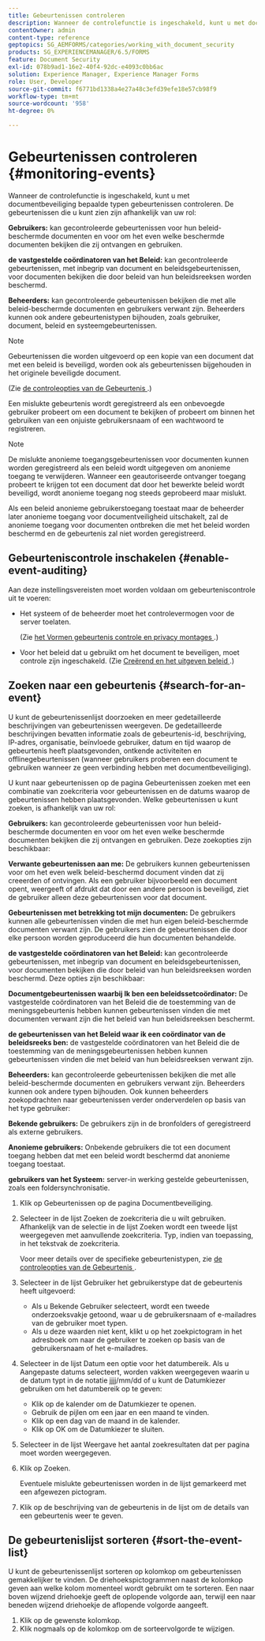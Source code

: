 ```yaml
---
title: Gebeurtenissen controleren
description: Wanneer de controlefunctie is ingeschakeld, kunt u met documentbeveiliging bepaalde typen gebeurtenissen controleren. U kunt de gebeurtenissenlijst eenvoudig zoeken en sorteren met behulp van de documentbeveiliging.
contentOwner: admin
content-type: reference
geptopics: SG_AEMFORMS/categories/working_with_document_security
products: SG_EXPERIENCEMANAGER/6.5/FORMS
feature: Document Security
exl-id: 078b9ad1-16e2-40f4-92dc-e4093c0bb6ac
solution: Experience Manager, Experience Manager Forms
role: User, Developer
source-git-commit: f6771bd1338a4e27a48c3efd39efe18e57cb98f9
workflow-type: tm+mt
source-wordcount: '958'
ht-degree: 0%

---
```


# Gebeurtenissen controleren {#monitoring-events}

Wanneer de controlefunctie is ingeschakeld, kunt u met documentbeveiliging bepaalde typen gebeurtenissen controleren. De gebeurtenissen die u kunt zien zijn afhankelijk van uw rol:

**Gebruikers:** kan gecontroleerde gebeurtenissen voor hun beleid-beschermde documenten en voor om het even welke beschermde documenten bekijken die zij ontvangen en gebruiken.

**de vastgestelde coördinatoren van het Beleid:** kan gecontroleerde gebeurtenissen, met inbegrip van document en beleidsgebeurtenissen, voor documenten bekijken die door beleid van hun beleidsreeksen worden beschermd.

**Beheerders:** kan gecontroleerde gebeurtenissen bekijken die met alle beleid-beschermde documenten en gebruikers verwant zijn. Beheerders kunnen ook andere gebeurtenistypen bijhouden, zoals gebruiker, document, beleid en systeemgebeurtenissen.

>[!NOTE]
>
>Gebeurtenissen die worden uitgevoerd op een kopie van een document dat met een beleid is beveiligd, worden ook als gebeurtenissen bijgehouden in het originele beveiligde document.

(Zie [ de controleopties van de Gebeurtenis ](/help/forms/using/admin-help/configuring-client-server-options.md#event-auditing-options).)

Een mislukte gebeurtenis wordt geregistreerd als een onbevoegde gebruiker probeert om een document te bekijken of probeert om binnen het gebruiken van een onjuiste gebruikersnaam of een wachtwoord te registreren.

>[!NOTE]
>
>De mislukte anonieme toegangsgebeurtenissen voor documenten kunnen worden geregistreerd als een beleid wordt uitgegeven om anonieme toegang te verwijderen. Wanneer een geautoriseerde ontvanger toegang probeert te krijgen tot een document dat door het bewerkte beleid wordt beveiligd, wordt anonieme toegang nog steeds geprobeerd maar mislukt.

Als een beleid anonieme gebruikerstoegang toestaat maar de beheerder later anonieme toegang voor documentveiligheid uitschakelt, zal de anonieme toegang voor documenten ontbreken die met het beleid worden beschermd en de gebeurtenis zal niet worden geregistreerd.

## Gebeurteniscontrole inschakelen {#enable-event-auditing}

Aan deze instellingsvereisten moet worden voldaan om gebeurteniscontrole uit te voeren:

* Het systeem of de beheerder moet het controlevermogen voor de server toelaten.

  (Zie [ het Vormen gebeurtenis controle en privacy montages ](/help/forms/using/admin-help/configuring-client-server-options.md#configuring-event-auditing-and-privacy-settings).)

* Voor het beleid dat u gebruikt om het document te beveiligen, moet controle zijn ingeschakeld. (Zie [ Creërend en het uitgeven beleid ](/help/forms/using/admin-help/creating-policies.md#creating-and-editing-policies).)

## Zoeken naar een gebeurtenis {#search-for-an-event}

U kunt de gebeurtenissenlijst doorzoeken en meer gedetailleerde beschrijvingen van gebeurtenissen weergeven. De gedetailleerde beschrijvingen bevatten informatie zoals de gebeurtenis-id, beschrijving, IP-adres, organisatie, beïnvloede gebruiker, datum en tijd waarop de gebeurtenis heeft plaatsgevonden, ontkende activiteiten en offlinegebeurtenissen (wanneer gebruikers proberen een document te gebruiken wanneer ze geen verbinding hebben met documentbeveiliging).

U kunt naar gebeurtenissen op de pagina Gebeurtenissen zoeken met een combinatie van zoekcriteria voor gebeurtenissen en de datums waarop de gebeurtenissen hebben plaatsgevonden. Welke gebeurtenissen u kunt zoeken, is afhankelijk van uw rol:

**Gebruikers:** kan gecontroleerde gebeurtenissen voor hun beleid-beschermde documenten en voor om het even welke beschermde documenten bekijken die zij ontvangen en gebruiken. Deze zoekopties zijn beschikbaar:

**Verwante gebeurtenissen
aan me:** De gebruikers kunnen gebeurtenissen voor om het even welk beleid-beschermd document vinden dat zij creeerden of ontvingen. Als een gebruiker bijvoorbeeld een document opent, weergeeft of afdrukt dat door een andere persoon is beveiligd, ziet de gebruiker alleen deze gebeurtenissen voor dat document.

**Gebeurtenissen met betrekking tot mijn documenten:** De gebruikers kunnen alle gebeurtenissen vinden die met hun eigen beleid-beschermde documenten verwant zijn. De gebruikers zien de gebeurtenissen die door elke persoon worden geproduceerd die hun documenten behandelde.

**de vastgestelde coördinatoren van het Beleid:** kan gecontroleerde gebeurtenissen, met inbegrip van document en beleidsgebeurtenissen, voor documenten bekijken die door beleid van hun beleidsreeksen worden beschermd. Deze opties zijn beschikbaar:

**Documentgebeurtenissen waarbij
Ik ben een beleidssetcoördinator:** De vastgestelde coördinatoren van het Beleid die de toestemming van de meningsgebeurtenis hebben kunnen gebeurtenissen vinden die met documenten verwant zijn die het beleid van hun beleidsreeksen beschermt.

**de gebeurtenissen van het Beleid waar ik een coördinator van de beleidsreeks ben:** de vastgestelde coördinatoren van het Beleid die de toestemming van de meningsgebeurtenissen hebben kunnen gebeurtenissen vinden die met beleid van hun beleidsreeksen verwant zijn.

**Beheerders:** kan gecontroleerde gebeurtenissen bekijken die met alle beleid-beschermde documenten en gebruikers verwant zijn. Beheerders kunnen ook andere typen bijhouden. Ook kunnen beheerders zoekopdrachten naar gebeurtenissen verder onderverdelen op basis van het type gebruiker:

**Bekende gebruikers:** De gebruikers zijn in de bronfolders of geregistreerd als externe gebruikers.

**Anonieme gebruikers:** Onbekende gebruikers die tot een document toegang hebben dat met een beleid wordt beschermd dat anonieme toegang toestaat.

**gebruikers van het Systeem:** server-in werking gestelde gebeurtenissen, zoals een foldersynchronisatie.

1. Klik op Gebeurtenissen op de pagina Documentbeveiliging.
1. Selecteer in de lijst Zoeken de zoekcriteria die u wilt gebruiken. Afhankelijk van de selectie in de lijst Zoeken wordt een tweede lijst weergegeven met aanvullende zoekcriteria. Typ, indien van toepassing, in het tekstvak de zoekcriteria.

   Voor meer details over de specifieke gebeurtenistypen, zie [ de controleopties van de Gebeurtenis ](/help/forms/using/admin-help/configuring-client-server-options.md#event-auditing-options).

1. Selecteer in de lijst Gebruiker het gebruikerstype dat de gebeurtenis heeft uitgevoerd:

   * Als u Bekende Gebruiker selecteert, wordt een tweede onderzoeksvakje getoond, waar u de gebruikersnaam of e-mailadres van de gebruiker moet typen.
   * Als u deze waarden niet kent, klikt u op het zoekpictogram in het adresboek om naar de gebruiker te zoeken op basis van de gebruikersnaam of het e-mailadres.

1. Selecteer in de lijst Datum een optie voor het datumbereik. Als u Aangepaste datums selecteert, worden vakken weergegeven waarin u de datum typt in de notatie jjjj/mm/dd of u kunt de Datumkiezer gebruiken om het datumbereik op te geven:

   * Klik op de kalender om de Datumkiezer te openen.
   * Gebruik de pijlen om een jaar en een maand te vinden.
   * Klik op een dag van de maand in de kalender.
   * Klik op OK om de Datumkiezer te sluiten.

1. Selecteer in de lijst Weergave het aantal zoekresultaten dat per pagina moet worden weergegeven.
1. Klik op Zoeken.

   Eventuele mislukte gebeurtenissen worden in de lijst gemarkeerd met een afgewezen pictogram.

1. Klik op de beschrijving van de gebeurtenis in de lijst om de details van een gebeurtenis weer te geven.

## De gebeurtenislijst sorteren {#sort-the-event-list}

U kunt de gebeurtenissenlijst sorteren op kolomkop om gebeurtenissen gemakkelijker te vinden. De driehoekspictogrammen naast de kolomkop geven aan welke kolom momenteel wordt gebruikt om te sorteren. Een naar boven wijzend driehoekje geeft de oplopende volgorde aan, terwijl een naar beneden wijzend driehoekje de aflopende volgorde aangeeft.

1. Klik op de gewenste kolomkop.
1. Klik nogmaals op de kolomkop om de sorteervolgorde te wijzigen.

